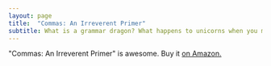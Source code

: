 ```yaml
---
layout: page
title:  "Commas: An Irreverent Primer"
subtitle: What is a grammar dragon? What happens to unicorns when you misuse FANBOYS?
---
```


"Commas: An Irreverent Primer" is awesome.
Buy it [on Amazon.](https://www.amazon.com/Commas-Irreverent-Primer-Kate-Ristau/dp/1493715577/)
